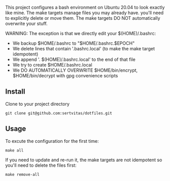 This project configures a bash environment on Ubuntu 20.04 to look exactly like mine. The make targets manage files you may already have. you'll need to explicitly delete or move them. The make targets DO NOT automatically
overwrite your stuff.

WARNING: The exception is that we directly edit your $(HOME)/.bashrc:
 - We backup $HOME/.bashrc to "$HOME/.bashrc.$EPOCH"
 - We delete lines that contain '.bashrc.local'  (to make the make target idempotent)
 - We append '. $(HOME)/.bashrc.local' to the end of that file
 - We try to create $HOME/.bashrc.local
 - We DO AUTOMATICALLY OVERWRITE $HOME/bin/encrypt, $HOME/bin/decrypt with gpg convenience scripts

## Install
Clone to your project directory
```shell
git clone git@github.com:sertvitas/dotfiles.git
```


## Usage
To excute the configuration for the first time:
```shell
make all
```

If you need to update and re-run it, the make targets are not idempotent so you'll need to delete the files first:
```shell
make remove-all
```
